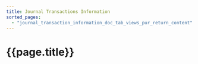 ```yaml
---
title: Journal Transactions Information
sorted_pages:
  - "journal_transaction_information_doc_tab_views_pur_return_content"
---
```

# {{page.title}}
